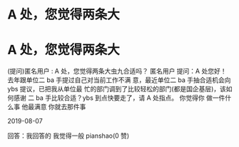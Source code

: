 # A 处，您觉得两条大

# A 处，您觉得两条大

(提问)匿名用户 : A 处，您觉得两条大虫九合适吗？ 匿名用户 提问：A 处您好！去年跟单位二 ba 手提过自己对当前工作不满 意，最近单位二 ba 手抽合适机会向 ybs 提议，已把我从单位最 忙的部门调到了比较轻松的部门(都是国企基层)，该如何感谢 二 ba 手比较合适？ybs 到点快要走了，请 A 处指点。 你觉得你 做一件什么事 他最满意 你就去那件事

2019-08-07

回答：我回答的 我觉得一般 pianshao(0 赞)
